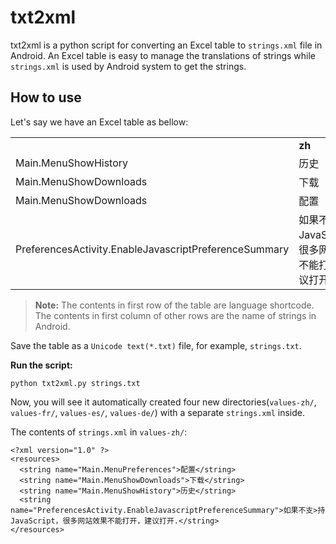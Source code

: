 # txt2xml

txt2xml is a python script for converting an Excel table to `strings.xml` file in Android. An Excel table is easy to manage the translations of strings while `strings.xml` is used by Android system to get the strings.

## How to use

Let's say we have an Excel table as bellow:

<table>
  <tr>
    <td></td>
    <td><b>zh</b></td>
    <td><b>fr</b></td>
    <td><b>es</b></td>
    <td><b>de</b></td>
  </tr>
  <tr>
    <td>Main.MenuShowHistory</td>
    <td>历史</td>
    <td>Historique</td>
    <td>Historial</td>
    <td>Verlauf</td>
  </tr>
  <tr>
    <td>Main.MenuShowDownloads</td>
    <td>下载</td>
    <td>Téléchargements</td>
    <td>Descargas</td>
    <td>Downloads</td>
  </tr>
  <tr>
    <td>Main.MenuShowDownloads</td>
    <td>配置</td>
    <td>Préférences</td>
    <td>Preferencias</td>
    <td>Einstellungen</td>
  </tr>
  <tr>
    <td>PreferencesActivity.EnableJavascriptPreferenceSummary</td>
    <td>如果不支持JavaScript，很多网站效果不能打开，建议打开.</td>
    <td>Active ou désactive le JavaScript.</td>
    <td>Activar o desactivar JavaScript.</td>
    <td>JavaScript ein-/ausschalten.</td>
  </tr>
</table>

> **Note:** The contents in first row of the table are language shortcode. The contents in first column of other rows are the name of strings in Android.

Save the table as a `Unicode text(*.txt)` file, for example, `strings.txt`.

**Run the script:**

```
python txt2xml.py strings.txt
```

Now, you will see it automatically created four new directories(`values-zh/`, `values-fr/`, `values-es/`, `values-de/`) with a separate `strings.xml` inside. 

The contents of `strings.xml` in `values-zh/`:

```
<?xml version="1.0" ?>
<resources>
  <string name="Main.MenuPreferences">配置</string>
  <string name="Main.MenuShowDownloads">下载</string>
  <string name="Main.MenuShowHistory">历史</string>
  <string name="PreferencesActivity.EnableJavascriptPreferenceSummary">如果不支>持JavaScript，很多网站效果不能打开，建议打开.</string>
</resources>
```